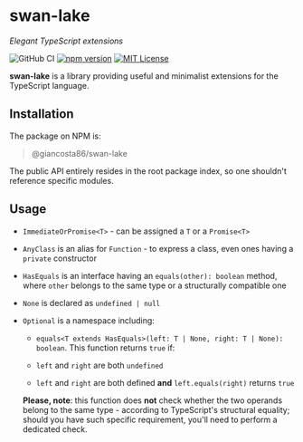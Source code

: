 # swan-lake

_Elegant TypeScript extensions_

![GitHub CI](https://github.com/giancosta86/swan-lake/actions/workflows/publish-to-npm.yml/badge.svg)
[![npm version](https://badge.fury.io/js/@giancosta86%2Fswan-lake.svg)](https://badge.fury.io/js/@giancosta86%2Fswan-lake)
[![MIT License](https://img.shields.io/badge/license-MIT-blue.svg?style=flat)](/LICENSE)

**swan-lake** is a library providing useful and minimalist extensions for the TypeScript language.

## Installation

The package on NPM is:

> @giancosta86/swan-lake

The public API entirely resides in the root package index, so one shouldn't reference specific modules.

## Usage

- `ImmediateOrPromise<T>` - can be assigned a `T` or a `Promise<T>`

- `AnyClass` is an alias for `Function` - to express a class, even ones having a `private` constructor

- `HasEquals` is an interface having an `equals(other): boolean` method, where `other` belongs to the same type or a structurally compatible one

- `None` is declared as `undefined | null`

- `Optional` is a namespace including:

  - `equals<T extends HasEquals>(left: T | None, right: T | None): boolean`. This function returns `true` if:

  - `left` and `right` are both `undefined`

  - `left` and `right` are both defined **and** `left.equals(right)` returns `true`

  **Please, note**: this function does **not** check whether the two operands belong to the same type - according to TypeScript's structural equality; should you have such specific requirement, you'll need to perform a dedicated check.
